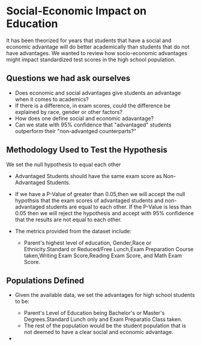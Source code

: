 # Social-Economic Impact on Education
It has been theorized for years that students that have a social and economic advantage will do better academically than students that do not have advantages.
We wanted to review how socio-economic advantages might impact standardized test scores in the high school population.
## Questions we had ask ourselves
- Does economic and social advantages give students an advantage when it comes to academics?
- If there is a difference, in exam scores, could the difference be explained by race, gender or other factors?
- How does one define social and economic adavantage?
- Can we state with 95% confidence that "advantaged" students outperform their "non-advantged counterparts?"
## Methodology Used to Test the Hypothesis
We set the null hypothesis to equal each other

- Advantaged Students should have the same exam score as Non-Advantaged Students.
- If we have a P-Value of greater than 0.05,then we will accept the null hypothsis that the exam scores of advantaged students and non-advantaged students are equal to each other. If the P-Value is less than 0.05 then we will reject the hypothesis and accept with 95% confidence that the results are not equal to each other.

- The metrics provided from the dataset include:
     - Parent's highest level of education, Gender,Race or Ethnicity.Standard or Reduced/Free Lunch,Exam Preparation Course taken,Writing Exam Score,Reading Exam Score, and Math Exam Score.
     
## Populations Defined
- Given the available data, we set the advantages for high school students to be:
    - Parent's Level of Education being Bachelor's or Master's Degrees.Standard Lunch only and Exam Preparatio Class taken.
    - The rest of the population would be the student population that is not deemed to have a clear social and economic advantage.
    
-     
    
    
    
    
    
    
